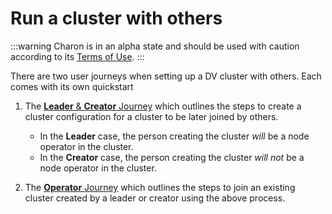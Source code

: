 # Run a cluster with others

:::warning
Charon is in an alpha state and should be used with caution according to its [Terms of Use](https://obol.tech/terms.pdf).
:::

There are two user journeys when setting up a DV cluster with others. Each comes with its own quickstart

1. The [**Leader** & **Creator** Journey](./group/quickstart-group-leader-creator) which outlines the steps to create a cluster configuration for a cluster to be later joined by others. 
    - In the **Leader** case, the person creating the cluster *will* be a node operator in the cluster. 
    - In the **Creator** case, the person creating the cluster *will not* be a node operator in the cluster.

2. The [**Operator** Journey](./group/quickstart-group-operator) which outlines the steps to join an existing cluster created by a leader or creator using the above process.